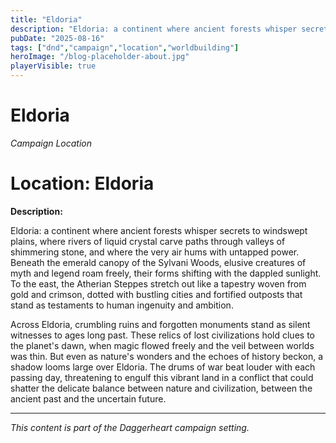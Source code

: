 ```yaml
---
title: "Eldoria"
description: "Eldoria: a continent where ancient forests whisper secrets to windswept plains, where rivers of liquid crystal carve paths through va..."
pubDate: "2025-08-16"
tags: ["dnd","campaign","location","worldbuilding"]
heroImage: "/blog-placeholder-about.jpg"
playerVisible: true
---
```



# Eldoria
*Campaign Location*

# Location: Eldoria

**Description:**

Eldoria: a continent where ancient forests whisper secrets to windswept plains, where rivers of liquid crystal carve paths through valleys of shimmering stone, and where the very air hums with untapped power. Beneath the emerald canopy of the Sylvani Woods, elusive creatures of myth and legend roam freely, their forms shifting with the dappled sunlight. To the east, the Atherian Steppes stretch out like a tapestry woven from gold and crimson, dotted with bustling cities and fortified outposts that stand as testaments to human ingenuity and ambition.

Across Eldoria, crumbling ruins and forgotten monuments stand as silent witnesses to ages long past. These relics of lost civilizations hold clues to the planet's dawn, when magic flowed freely and the veil between worlds was thin. But even as nature's wonders and the echoes of history beckon, a shadow looms large over Eldoria. The drums of war beat louder with each passing day, threatening to engulf this vibrant land in a conflict that could shatter the delicate balance between nature and civilization, between the ancient past and the uncertain future.

---

*This content is part of the Daggerheart campaign setting.*